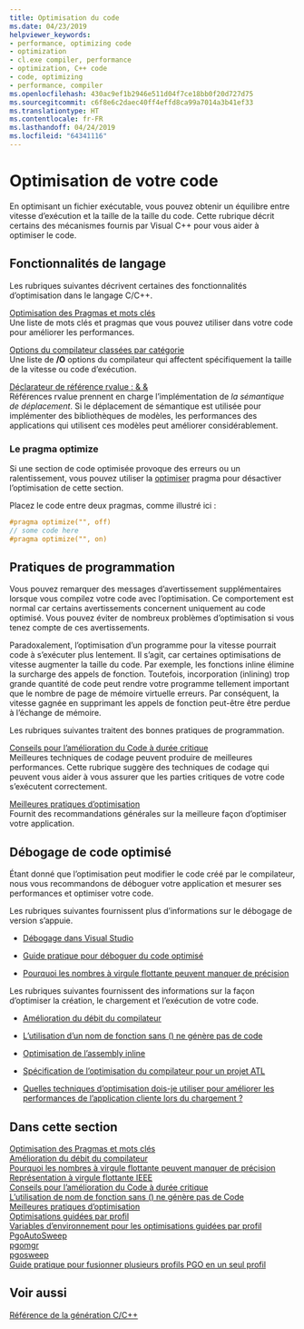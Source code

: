 ```yaml
---
title: Optimisation du code
ms.date: 04/23/2019
helpviewer_keywords:
- performance, optimizing code
- optimization
- cl.exe compiler, performance
- optimization, C++ code
- code, optimizing
- performance, compiler
ms.openlocfilehash: 430ac9ef1b2946e511d04f7ce18bb0f20d727d75
ms.sourcegitcommit: c6f8e6c2daec40ff4effd8ca99a7014a3b41ef33
ms.translationtype: HT
ms.contentlocale: fr-FR
ms.lasthandoff: 04/24/2019
ms.locfileid: "64341116"
---
```

# <a name="optimizing-your-code"></a>Optimisation de votre code

En optimisant un fichier exécutable, vous pouvez obtenir un équilibre entre vitesse d’exécution et la taille de la taille du code. Cette rubrique décrit certains des mécanismes fournis par Visual C++ pour vous aider à optimiser le code.

## <a name="language-features"></a>Fonctionnalités de langage

Les rubriques suivantes décrivent certaines des fonctionnalités d’optimisation dans le langage C/C++.

[Optimisation des Pragmas et mots clés](optimization-pragmas-and-keywords.md) \
Une liste de mots clés et pragmas que vous pouvez utiliser dans votre code pour améliorer les performances.

[Options du compilateur classées par catégorie](reference/compiler-options-listed-by-category.md) \
Une liste de **/O** options du compilateur qui affectent spécifiquement la taille de la vitesse ou code d’exécution.

[Déclarateur de référence rvalue : & &](../cpp/rvalue-reference-declarator-amp-amp.md) \
Références rvalue prennent en charge l’implémentation de *la sémantique de déplacement*. Si le déplacement de sémantique est utilisée pour implémenter des bibliothèques de modèles, les performances des applications qui utilisent ces modèles peut améliorer considérablement.

### <a name="the-optimize-pragma"></a>Le pragma optimize

Si une section de code optimisée provoque des erreurs ou un ralentissement, vous pouvez utiliser la [optimiser](../preprocessor/optimize.md) pragma pour désactiver l’optimisation de cette section.

Placez le code entre deux pragmas, comme illustré ici :

```cpp
#pragma optimize("", off)
// some code here
#pragma optimize("", on)
```

## <a name="programming-practices"></a>Pratiques de programmation

Vous pouvez remarquer des messages d’avertissement supplémentaires lorsque vous compilez votre code avec l’optimisation. Ce comportement est normal car certains avertissements concernent uniquement au code optimisé. Vous pouvez éviter de nombreux problèmes d’optimisation si vous tenez compte de ces avertissements.

Paradoxalement, l’optimisation d’un programme pour la vitesse pourrait code à s’exécuter plus lentement. Il s’agit, car certaines optimisations de vitesse augmenter la taille du code. Par exemple, les fonctions inline élimine la surcharge des appels de fonction. Toutefois, incorporation (inlining) trop grande quantité de code peut rendre votre programme tellement important que le nombre de page de mémoire virtuelle erreurs. Par conséquent, la vitesse gagnée en supprimant les appels de fonction peut-être être perdue à l’échange de mémoire.

Les rubriques suivantes traitent des bonnes pratiques de programmation.

[Conseils pour l’amélioration du Code à durée critique](tips-for-improving-time-critical-code.md) \
Meilleures techniques de codage peuvent produire de meilleures performances. Cette rubrique suggère des techniques de codage qui peuvent vous aider à vous assurer que les parties critiques de votre code s’exécutent correctement.

[Meilleures pratiques d’optimisation](optimization-best-practices.md) \
Fournit des recommandations générales sur la meilleure façon d’optimiser votre application.

## <a name="debugging-optimized-code"></a>Débogage de code optimisé

Étant donné que l’optimisation peut modifier le code créé par le compilateur, nous vous recommandons de déboguer votre application et mesurer ses performances et optimiser votre code.

Les rubriques suivantes fournissent plus d’informations sur le débogage de version s’appuie.

- [Débogage dans Visual Studio](/visualstudio/debugger/debugging-in-visual-studio)

- [Guide pratique pour déboguer du code optimisé](/visualstudio/debugger/how-to-debug-optimized-code)

- [Pourquoi les nombres à virgule flottante peuvent manquer de précision](why-floating-point-numbers-may-lose-precision.md)


Les rubriques suivantes fournissent des informations sur la façon d’optimiser la création, le chargement et l’exécution de votre code.

- [Amélioration du débit du compilateur](improving-compiler-throughput.md)

- [L’utilisation d’un nom de fonction sans () ne génère pas de code](using-function-name-without-parens-produces-no-code.md)

- [Optimisation de l’assembly inline](../assembler/inline/optimizing-inline-assembly.md)

- [Spécification de l’optimisation du compilateur pour un projet ATL](../atl/reference/specifying-compiler-optimization-for-an-atl-project.md)

- [Quelles techniques d’optimisation dois-je utiliser pour améliorer les performances de l’application cliente lors du chargement ?](../build/dll-frequently-asked-questions.md#mfc_optimization)


## <a name="in-this-section"></a>Dans cette section

[Optimisation des Pragmas et mots clés](optimization-pragmas-and-keywords.md) \
[Amélioration du débit du compilateur](improving-compiler-throughput.md) \
[Pourquoi les nombres à virgule flottante peuvent manquer de précision](why-floating-point-numbers-may-lose-precision.md) \
[Représentation à virgule flottante IEEE](ieee-floating-point-representation.md) \
[Conseils pour l’amélioration du Code à durée critique](tips-for-improving-time-critical-code.md) \
[L’utilisation de nom de fonction sans () ne génère pas de Code](using-function-name-without-parens-produces-no-code.md) \
[Meilleures pratiques d’optimisation](optimization-best-practices.md) \
[Optimisations guidées par profil](profile-guided-optimizations.md) \
[Variables d’environnement pour les optimisations guidées par profil](environment-variables-for-profile-guided-optimizations.md) \
[PgoAutoSweep](pgoautosweep.md) \
[pgomgr](pgomgr.md) \
[pgosweep](pgosweep.md) \
[Guide pratique pour fusionner plusieurs profils PGO en un seul profil](how-to-merge-multiple-pgo-profiles-into-a-single-profile.md)

## <a name="see-also"></a>Voir aussi

[Référence de la génération C/C++](reference/c-cpp-building-reference.md)
